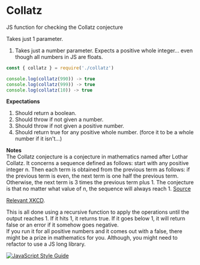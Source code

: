 # Collatz
JS function for checking the Collatz conjecture

Takes just 1 parameter.
1. Takes just a number parameter. Expects a positive whole integer... even though all numbers in JS are floats.

```javascript
const { collatz } = require('./collatz')

console.log(collatz(990)) -> true
console.log(collatz(999)) -> true
console.log(collatz(10)) -> true

```

**Expectations**
1. Should return a boolean.
2. Should throw if not given a number.
3. Should throw if not given a positive number.
4. Should return true for any positive whole number. (force it to be a whole number if it isn't...)

**Notes**<br>
The Collatz conjecture is a conjecture in mathematics named after Lothar Collatz. It concerns a sequence defined as follows: start with any positive integer n. Then each term is obtained from the previous term as follows: if the previous term is even, the next term is one half the previous term. Otherwise, the next term is 3 times the previous term plus 1. The conjecture is that no matter what value of n, the sequence will always reach 1. [Source](https://en.wikipedia.org/wiki/Collatz_conjecture)

[Relevant XKCD](https://xkcd.com/710/).

This is all done using a recursive function to apply the operations until the output reaches 1. If it hits 1, it returns true. If it goes below 1, it will return false or an error if it somehow goes negative. <br>
If you run it for all positive numbers and it comes out with a false, there might be a prize in mathematics for you. Although, you might need to refactor to use a JS long library.

[![JavaScript Style Guide](https://img.shields.io/badge/code_style-standard-brightgreen.svg)](https://standardjs.com)
